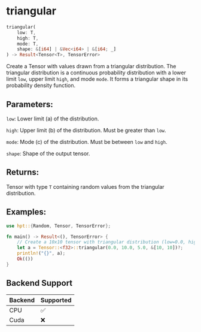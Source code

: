 # triangular
```rust
triangular(
    low: T,
    high: T,
    mode: T,
    shape: &[i64] | &Vec<i64> | &[i64; _]
) -> Result<Tensor<T>, TensorError>
```
Create a Tensor with values drawn from a triangular distribution. The triangular distribution is a continuous probability distribution with a lower limit `low`, upper limit `high`, and mode `mode`. It forms a triangular shape in its probability density function.

## Parameters:
`low`: Lower limit (a) of the distribution.

`high`: Upper limit (b) of the distribution. Must be greater than `low`.

`mode`: Mode (c) of the distribution. Must be between `low` and `high`.

`shape`: Shape of the output tensor.

## Returns:
Tensor with type `T` containing random values from the triangular distribution.

## Examples:
```rust
use hpt::{Random, Tensor, TensorError};

fn main() -> Result<(), TensorError> {
    // Create a 10x10 tensor with triangular distribution (low=0.0, high=10.0, mode=5.0)
    let a = Tensor::<f32>::triangular(0.0, 10.0, 5.0, &[10, 10])?;
    println!("{}", a);
    Ok(())
}
```
## Backend Support
| Backend | Supported |
|---------|-----------|
| CPU     | ✅         |
| Cuda    | ❌        |